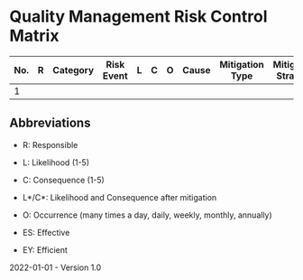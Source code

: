 # Quality Management Risk Control Matrix

| No.  | R    | Category | Risk Event | L    | C    | O    | Cause | Mitigation Type | Mitigation Strategy | L*   | C*   | Changes | Comments | ES   | EY   |
| ---- | ---- | -------- | ---------- | ---- | ---- | ---- | ----- | --------------- | ------------------- | ---- | ---- | ------- | -------- | ---- | ---- |
| 1    |      |          |            |      |      |      |       |                 |                     |      |      |         |          |      |      |

## Abbreviations

* R: Responsible

* L: Likelihood (1-5)

* C: Consequence (1-5)

* L\*/C\*: Likelihood and Consequence after mitigation

* O: Occurrence (many times a day, daily, weekly, monthly, annually)

* ES: Effective

* EY: Efficient

  

2022-01-01 - Version 1.0